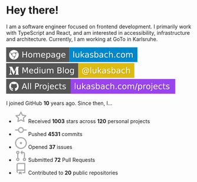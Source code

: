 # Hey there!

I am a software engineer focused on frontend development. I primarily work with TypeScript and React, and am interested in accessibility, infrastructure and architecture. Currently, I am working at GoTo in Karlsruhe.

[![Homepage](./icons/homepage.svg)](https://lukasbach.com)
[![Medium Blog](./icons/medium.svg)](https://medium.com/@lukasbach)
[![My Projects](./icons/projects.svg)](https://lukasbach.com/projects)

I joined GitHub **10** years ago. Since then, I...

- ![](./icons/star.svg) Received **1003** stars across **120** personal projects
- ![](./icons/commit.svg) Pushed **4531** commits
- ![](./icons/issues.svg) Opened **37** issues
- ![](./icons/pr.svg) Submitted **72** Pull Requests
- ![](./icons/repo.svg) Contributed to **20** public repositories
